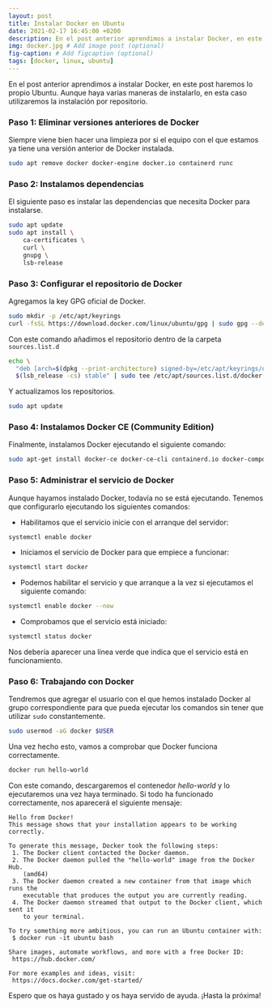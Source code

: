 ```yaml
---
layout: post
title: Instalar Docker en Ubuntu
date: 2021-02-17 16:45:00 +0200
description: En el post anterior aprendimos a instalar Docker, en este post haremos lo propio Ubuntu.
img: docker.jpg # Add image post (optional)
fig-caption: # Add figcaption (optional)
tags: [docker, linux, ubuntu]
---
```


En el post anterior aprendimos a instalar Docker, en este post haremos lo propio Ubuntu. Aunque haya varias maneras de instalarlo, en esta caso utilizaremos la instalación por repositorio.

### Paso 1: Eliminar versiones anteriores de Docker

Siempre viene bien hacer una limpieza por si el equipo con el que estamos ya tiene una versión anterior de Docker instalada.

```bash
sudo apt remove docker docker-engine docker.io containerd runc
```

### Paso 2: Instalamos dependencias

El siguiente paso es instalar las dependencias que necesita Docker para instalarse.  

```bash
sudo apt update
sudo apt install \
    ca-certificates \
    curl \
    gnupg \
    lsb-release
```

### Paso 3: Configurar el repositorio de Docker

Agregamos la key GPG oficial de Docker.

```bash
sudo mkdir -p /etc/apt/keyrings
curl -fsSL https://download.docker.com/linux/ubuntu/gpg | sudo gpg --dearmor -o /etc/apt/keyrings/docker.gpg
```

Con este comando añadimos el repositorio dentro de la carpeta `sources.list.d`

```bash
echo \
  "deb [arch=$(dpkg --print-architecture) signed-by=/etc/apt/keyrings/docker.gpg] https://download.docker.com/linux/ubuntu \
  $(lsb_release -cs) stable" | sudo tee /etc/apt/sources.list.d/docker.list > /dev/null
```

Y actualizamos los repositorios.

```bash
sudo apt update
```

### Paso 4: Instalamos Docker CE (Community Edition)

Finalmente, instalamos Docker ejecutando el siguiente comando:  

```bash
sudo apt-get install docker-ce docker-ce-cli containerd.io docker-compose-plugin
```

### Paso 5: Administrar el servicio de Docker

Aunque hayamos instalado Docker, todavía no se está ejecutando. Tenemos que configurarlo ejecutando los siguientes comandos:

* Habilitamos que el servicio inicie con el arranque del servidor:  

```bash
systemctl enable docker
```

* Iniciamos el servicio de Docker para que empiece a funcionar:  

```bash
systemctl start docker
```

* Podemos habilitar el servicio y que arranque a la vez si ejecutamos el siguiente comando:

```bash
systemctl enable docker --now
```

* Comprobamos que el servicio está iniciado:  

```bash
systemctl status docker
```

Nos debería aparecer una línea verde que indica que el servicio está en funcionamiento.

### Paso 6: Trabajando con Docker

Tendremos que agregar el usuario con el que hemos instalado Docker al grupo correspondiente para que pueda ejecutar los comandos sin tener que utilizar `sudo` constantemente.

```bash
sudo usermod -aG docker $USER
```

Una vez hecho esto, vamos a comprobar que Docker funciona correctamente.  

```bash
docker run hello-world
```

Con este comando, descargaremos el contenedor _hello-world_ y lo ejecutaremos una vez haya terminado. Si todo ha funcionado correctamente, nos aparecerá el siguiente mensaje:

```text
Hello from Docker!
This message shows that your installation appears to be working correctly.

To generate this message, Docker took the following steps:
 1. The Docker client contacted the Docker daemon.
 2. The Docker daemon pulled the "hello-world" image from the Docker Hub.
    (amd64)
 3. The Docker daemon created a new container from that image which runs the
    executable that produces the output you are currently reading.
 4. The Docker daemon streamed that output to the Docker client, which sent it
    to your terminal.

To try something more ambitious, you can run an Ubuntu container with:
 $ docker run -it ubuntu bash

Share images, automate workflows, and more with a free Docker ID:
 https://hub.docker.com/

For more examples and ideas, visit:
 https://docs.docker.com/get-started/
```

Espero que os haya gustado y os haya servido de ayuda. ¡Hasta la próxima!
